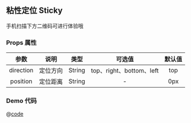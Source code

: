 ## 粘性定位 Sticky

手机扫描下方二维码可进行体验哦
<qr-code path="base/sticky"/>

<ShowPage path="base/sticky"/>

### Props 属性
| 参数 | 说明 | 类型 | 可选值 | 默认值 |
| :----: | :----: | :----: | :----: | :----: |
| direction | 定位方向 | String | top、right、bottom、left | top |
| position | 定位距离 | String | - | 0px |


### Demo 代码
@[code](../../../src/views/base/sticky.vue)
